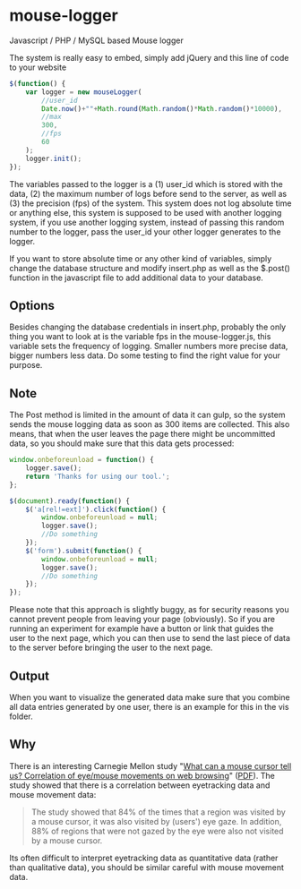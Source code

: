 # mouse-logger
Javascript / PHP / MySQL based Mouse logger 

The system is really easy to embed, simply add jQuery and this line of code to your website

```javascript
$(function() {
	var logger = new mouseLogger(
		//user_id
		Date.now()+""+Math.round(Math.random()*Math.random()*10000), 
		//max
		300, 
		//fps
		60
	);
	logger.init();
});
```

The variables passed to the logger is a (1) user_id which is stored with the data, (2) the maximum number of logs before send to the server, as well as (3) the precision (fps) of the system. This system does not log absolute time or anything else, this system is supposed to be used with another logging system, if you use another logging system, instead of passing this random number to the logger, pass the user_id your other logger generates to the logger.

If you want to store absolute time or any other kind of variables, simply change the database structure and modify insert.php as well as the $.post() function in the javascript file to add additional data to your database.

## Options
Besides changing the database credentials in insert.php, probably the only thing you want to look at is the variable fps in the mouse-logger.js, this variable sets the frequency of logging. Smaller numbers more precise data, bigger numbers less data. Do some testing to find the right value for your purpose.

## Note
The Post method is limited in the amount of data it can gulp, so the system sends the mouse logging data as soon as 300 items are collected. This also means, that when the user leaves the page there might be uncommitted data, so you should make sure that this data gets processed:

```javascript
window.onbeforeunload = function() {
	logger.save();
	return 'Thanks for using our tool.';
};

$(document).ready(function() {
	$('a[rel!=ext]').click(function() { 
		window.onbeforeunload = null;
		logger.save();
		//Do something
	});
	$('form').submit(function() { 
		window.onbeforeunload = null;
		logger.save(); 
		//Do something
	});
});
```

Please note that this approach is slightly buggy, as for security reasons you cannot prevent people from leaving your page (obviously).
So if you are running an experiment for example have a button or link that guides the user to the next page, which you can then use to send the last piece of data to the server before bringing the user to the next page.

## Output
When you want to visualize the generated data make sure that you combine all data entries generated by one user, there is an example for this in the vis folder.

## Why

There is an interesting Carnegie Mellon study "<a href="http://dl.acm.org/citation.cfm?id=634067.634234" target="_blank">What can a mouse cursor tell us? Correlation of eye/mouse movements on web browsing</a>" (<a href="http://csi.ufs.ac.za/resres/files/Chen.pdf" target="_blank">PDF</a>). The study showed that there is a correlation between eyetracking data and mouse movement data:

> The study showed that 84% of the times that a region was visited by a mouse cursor, it was also visited by (users') eye gaze. In addition, 88% of regions that were not gazed by the eye were also not visited by a mouse cursor.

Its often difficult to interpret eyetracking data as quantitative data (rather than qualitative data), you should be similar careful with mouse movement data.
